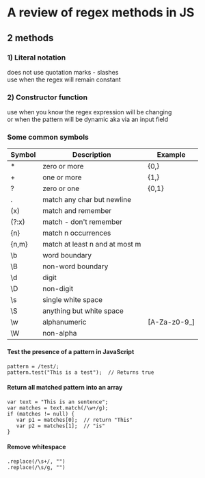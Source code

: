 # A review of regex methods in JS

## 2 methods

### 1) Literal notation
does not use quotation marks - slashes  
use when the regex will remain constant

### 2) Constructor function
use when you know the regex expression will be changing  
or when the pattern will be dynamic aka via an input field


### Some common symbols
Symbol | Description | Example
--- | --- | ---
*|zero or more | {0,}
+|one or more | {1,}
?|zero or one | {0,1}
.|match any char but newline
(x)| match and remember
(?:x)|match - don't remember
{n}|match n occurrences
{n,m}|match at least n and at most m
\b | word boundary|
\B | non-word boundary|
\d|digit
\D|non-digit
\s|single white space
\S|anything but white space
\w|alphanumeric|[A-Za-z0-9_]
\W|non-alpha

#### Test the presence of a pattern in JavaScript
```
pattern = /test/;
pattern.test("This is a test");  // Returns true
```

#### Return all matched pattern into an array
```
var text = "This is an sentence";
var matches = text.match(/\w+/g);
if (matches != null) {
   var p1 = matches[0];  // return "This"
   var p2 = matches[1];  // "is"
}
```

#### Remove whitespace
```
.replace(/\s+/, "") 
.replace(/\s/g, "") 
```
